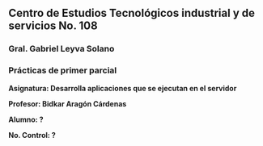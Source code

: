 ## Centro de Estudios Tecnológicos industrial y de servicios No. 108
### Gral. Gabriel Leyva Solano

### Prácticas de primer parcial

**Asignatura: Desarrolla aplicaciones que se ejecutan en el servidor**

**Profesor: Bidkar Aragón Cárdenas**

**Alumno: ?**

**No. Control: ?**